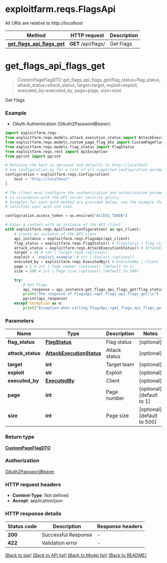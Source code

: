 # exploitfarm.reqs.FlagsApi

All URIs are relative to *http://localhost*

Method | HTTP request | Description
------------- | ------------- | -------------
[**get_flags_api_flags_get**](FlagsApi.md#get_flags_api_flags_get) | **GET** /api/flags/ | Get Flags


# **get_flags_api_flags_get**
> CustomPageFlagDTO get_flags_api_flags_get(flag_status=flag_status, attack_status=attack_status, target=target, exploit=exploit, executed_by=executed_by, page=page, size=size)

Get Flags

### Example

* OAuth Authentication (OAuth2PasswordBearer):

```python
import exploitfarm.reqs
from exploitfarm.reqs.models.attack_execution_status import AttackExecutionStatus
from exploitfarm.reqs.models.custom_page_flag_dto import CustomPageFlagDTO
from exploitfarm.reqs.models.flag_status import FlagStatus
from exploitfarm.reqs.rest import ApiException
from pprint import pprint

# Defining the host is optional and defaults to http://localhost
# See configuration.py for a list of all supported configuration parameters.
configuration = exploitfarm.reqs.Configuration(
    host = "http://localhost"
)

# The client must configure the authentication and authorization parameters
# in accordance with the API server security policy.
# Examples for each auth method are provided below, use the example that
# satisfies your auth use case.

configuration.access_token = os.environ["ACCESS_TOKEN"]

# Enter a context with an instance of the API client
with exploitfarm.reqs.ApiClient(configuration) as api_client:
    # Create an instance of the API class
    api_instance = exploitfarm.reqs.FlagsApi(api_client)
    flag_status = exploitfarm.reqs.FlagStatus() # FlagStatus | Flag status (optional)
    attack_status = exploitfarm.reqs.AttackExecutionStatus() # AttackExecutionStatus | Attack status (optional)
    target = 56 # int | Target team (optional)
    exploit = 'exploit_example' # str | Exploit (optional)
    executed_by = exploitfarm.reqs.ExecutedBy() # ExecutedBy | Client (optional)
    page = 1 # int | Page number (optional) (default to 1)
    size = 500 # int | Page size (optional) (default to 500)

    try:
        # Get Flags
        api_response = api_instance.get_flags_api_flags_get(flag_status=flag_status, attack_status=attack_status, target=target, exploit=exploit, executed_by=executed_by, page=page, size=size)
        print("The response of FlagsApi->get_flags_api_flags_get:\n")
        pprint(api_response)
    except Exception as e:
        print("Exception when calling FlagsApi->get_flags_api_flags_get: %s\n" % e)
```



### Parameters


Name | Type | Description  | Notes
------------- | ------------- | ------------- | -------------
 **flag_status** | [**FlagStatus**](.md)| Flag status | [optional] 
 **attack_status** | [**AttackExecutionStatus**](.md)| Attack status | [optional] 
 **target** | **int**| Target team | [optional] 
 **exploit** | **str**| Exploit | [optional] 
 **executed_by** | [**ExecutedBy**](.md)| Client | [optional] 
 **page** | **int**| Page number | [optional] [default to 1]
 **size** | **int**| Page size | [optional] [default to 500]

### Return type

[**CustomPageFlagDTO**](CustomPageFlagDTO.md)

### Authorization

[OAuth2PasswordBearer](../README.md#OAuth2PasswordBearer)

### HTTP request headers

 - **Content-Type**: Not defined
 - **Accept**: application/json

### HTTP response details

| Status code | Description | Response headers |
|-------------|-------------|------------------|
**200** | Successful Response |  -  |
**422** | Validation error |  -  |

[[Back to top]](#) [[Back to API list]](../README.md#documentation-for-api-endpoints) [[Back to Model list]](../README.md#documentation-for-models) [[Back to README]](../README.md)

